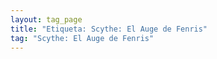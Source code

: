 ```yaml
---
layout: tag_page
title: "Etiqueta: Scythe: El Auge de Fenris"
tag: "Scythe: El Auge de Fenris"
---
```

